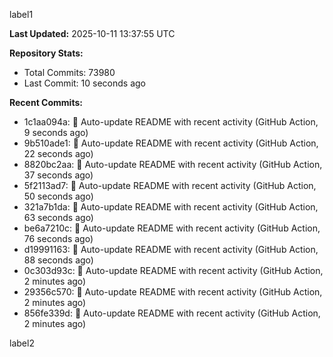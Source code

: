 
label1 
<!-- ACTIVITY_START -->
**Last Updated:** 2025-10-11 13:37:55 UTC

**Repository Stats:**
- Total Commits: 73980
- Last Commit: 10 seconds ago

**Recent Commits:**
- 1c1aa094a: 🤖 Auto-update README with recent activity (GitHub Action, 9 seconds ago)
- 9b510ade1: 🤖 Auto-update README with recent activity (GitHub Action, 22 seconds ago)
- 8820bc2aa: 🤖 Auto-update README with recent activity (GitHub Action, 37 seconds ago)
- 5f2113ad7: 🤖 Auto-update README with recent activity (GitHub Action, 50 seconds ago)
- 321a7b1da: 🤖 Auto-update README with recent activity (GitHub Action, 63 seconds ago)
- be6a7210c: 🤖 Auto-update README with recent activity (GitHub Action, 76 seconds ago)
- d19991163: 🤖 Auto-update README with recent activity (GitHub Action, 88 seconds ago)
- 0c303d93c: 🤖 Auto-update README with recent activity (GitHub Action, 2 minutes ago)
- 29356c570: 🤖 Auto-update README with recent activity (GitHub Action, 2 minutes ago)
- 856fe339d: 🤖 Auto-update README with recent activity (GitHub Action, 2 minutes ago)
<!-- ACTIVITY_END -->

label2
